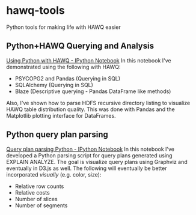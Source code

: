 # hawq-tools
Python tools for making life with HAWQ easier

## Python+HAWQ Querying and Analysis
[Using Python with HAWQ - IPython Notebook](http://nbviewer.ipython.org/github/Pivotal-Field-Engineering/hawq-python-tools/blob/master/hawqTest.ipynb)
In this notebook I've demonstrated using the following with HAWQ:
- PSYCOPG2 and Pandas (Querying in SQL)
- SQLAlchemy (Querying in SQL)
- Blaze (Descriptive querying - Pandas DataFrame like methods)

Also, I've shown how to parse HDFS recursive directory listing to visualize HAWQ table distribution quality. This was done with Pandas and the Matplotlib plotting interface for DataFrames.


## Python query plan parsing
[Query plan parsing Python - IPython Notebook](http://nbviewer.ipython.org/github/Pivotal-Field-Engineering/hawq-python-tools/blob/master/explainToDot.ipynb)
In this notebook I've developed a Python parsing script for query plans generated using EXPLAIN ANALYZE. The goal is visualize query plans using Graphviz and eventually in D3.js as well. The following will eventually be better incorporated *visually* (e.g. color, size):
- Relative row counts
- Relative costs
- Number of slices
- Number of segments
